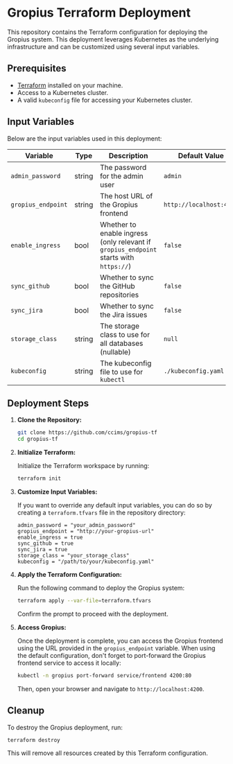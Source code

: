 # Gropius Terraform Deployment

This repository contains the Terraform configuration for deploying the Gropius system.
This deployment leverages Kubernetes as the underlying infrastructure and can be customized using several input variables.

## Prerequisites

-   [Terraform](https://www.terraform.io/downloads.html) installed on your machine.
-   Access to a Kubernetes cluster.
-   A valid `kubeconfig` file for accessing your Kubernetes cluster.

## Input Variables

Below are the input variables used in this deployment:

| Variable           | Type   | Description                                                                            | Default Value           |
| ------------------ | ------ | -------------------------------------------------------------------------------------- | ----------------------- |
| `admin_password`   | string | The password for the admin user                                                        | `admin`                 |
| `gropius_endpoint` | string | The host URL of the Gropius frontend                                                   | `http://localhost:4200` |
| `enable_ingress`   | bool   | Whether to enable ingress (only relevant if `gropius_endpoint` starts with `https://`) | `false`                 |
| `sync_github`      | bool   | Whether to sync the GitHub repositories                                                | `false`                 |
| `sync_jira`        | bool   | Whether to sync the Jira issues                                                        | `false`                 |
| `storage_class`    | string | The storage class to use for all databases (nullable)                                  | `null`                  |
| `kubeconfig`       | string | The kubeconfig file to use for `kubectl`                                               | `./kubeconfig.yaml`     |

## Deployment Steps

1. **Clone the Repository:**

    ```bash
    git clone https://github.com/ccims/gropius-tf
    cd gropius-tf
    ```

2. **Initialize Terraform:**

    Initialize the Terraform workspace by running:

    ```bash
    terraform init
    ```

3. **Customize Input Variables:**

    If you want to override any default input variables, you can do so by creating a `terraform.tfvars` file in the repository directory:

    ```hcl
    admin_password = "your_admin_password"
    gropius_endpoint = "http://your-gropius-url"
    enable_ingress = true
    sync_github = true
    sync_jira = true
    storage_class = "your_storage_class"
    kubeconfig = "/path/to/your/kubeconfig.yaml"
    ```

4. **Apply the Terraform Configuration:**

    Run the following command to deploy the Gropius system:

    ```bash
    terraform apply --var-file=terraform.tfvars
    ```

    Confirm the prompt to proceed with the deployment.

5. **Access Gropius:**

    Once the deployment is complete, you can access the Gropius frontend using the URL provided in the `gropius_endpoint` variable.
    When using the default configuration, don't forget to port-forward the Gropius frontend service to access it locally:

    ```bash
    kubectl -n gropius port-forward service/frontend 4200:80
    ```
    
    Then, open your browser and navigate to `http://localhost:4200`.

## Cleanup

To destroy the Gropius deployment, run:

```bash
terraform destroy
```

This will remove all resources created by this Terraform configuration.
